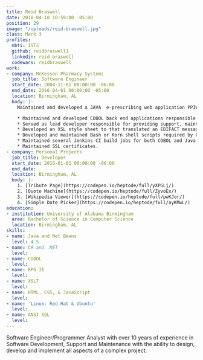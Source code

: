 ```yaml
---
title: Reid Braswell
date: 2018-04-18 10:59:00 -05:00
position: 29
image: "/uploads/reid-braswell.jpg"
class: Mark 3
profiles:
  mbti: ISTJ
  github: reidbraswell1
  linkedin: reid-braswell
  codewars: reidbraswell
work:
- company: McKesson Pharmacy Systems
  job_title: Software Engineer
  start_date: 2004-11-01 00:00:00 -06:00
  end_date: 2016-04-01 00:00:00 -05:00
  location: Birmingham, AL
  body: |-
    Maintained and developed a JAVA  e-prescribing web application PPIWEB (Pharmacy Physician Interface) that enabled pharmacies to send and receive electronic prescriptions through the Sure Scripts network (a network that supports electronic transmission of prescriptions between health care organizations and pharmacies). All messages were base-64 encoded EDIFACT wrapped in XML sent via a secure SSL connection:

    * Maintained and developed COBOL back end applications responsible for parsing, formatting and displaying the EDIFACT e-prescribing message.
    * Served as lead developer responsible for providing support, maintenance of PIHOST (Prescriber Interface Host), a Java application that facilitated the digital signing and archiving of controlled substance e-prescribing prescription information into a MYSQL database via JPA.
    * Developed an XSL style sheet to that translated an EDIFACT message to XML and XML to EDIFACT to allow PPIWEB to communicate with PIHOST.
    * Developed and maintained Bash or Korn shell scripts required by COBOL applications and Java build jobs that ran on a LINUX / AIX operating system.
    * Maintained several Jenkins CI build jobs for both COBOL and Java web-based applications.
    * Maintained SSL certificates.
- company: Personal Projects
  job_title: Developer
  start_date: 2016-01-01 00:00:00 -06:00
  end_date: 
  location: Birmingham, AL
  body: |-
    1. [Tribute Page](https://codepen.io/heptode/full/yXPGLj/)
    2. [Quote Machine](https://codepen.io/heptode/full/ZyvoEx/)
    3. [Wikipedia Viewer](https://codepen.io/heptode/full/pwKJor/)
    4. [Simple Date Picker](https://codepen.io/heptode/full/ayKMwL/)
education:
- institution: University of Alabama Birmingham
  area: Bachelor of Science in Computer Science
  location: Birmingham, AL
skills:
- name: Java and Net Beans
  level: 4.5
- name: C# and .NET
  level: 
- name: COBOL
  level: 
- name: RPG II
  level: 
- name: XSLT
  level: 
- name: HTML, CSS, & JavaScript
  level: 
- name: 'Linux: Red Hat & Ubuntu'
  level: 
- name: ANSI SQL
  level: 
---
```


Software Engineer/Programmer Analyst with over 10 years of experience in Software Development, Support and Maintenance with the ability to design, develop and implement all aspects of a complex project.